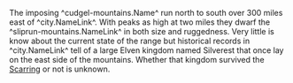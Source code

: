 The imposing ^cudgel-mountains.Name^ run north to south over 300 miles east of ^city.NameLink^. With peaks as high at two miles they dwarf the ^sliprun-mountains.NameLink^ in both size and ruggedness. Very little is know about the current state of the range but historical records in ^city.NameLink^ tell of a large Elven kingdom named Silverest that once lay on the east side of the mountains. Whether that kingdom survived the [Scarring](./scarred-world.md) or not is unknown.